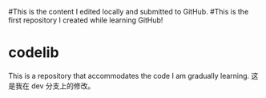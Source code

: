 #This is the content I edited locally and submitted to GitHub.
#This is the first repository I created while learning GitHub!
# codelib
This is a repository that accommodates the code I am gradually learning.
这是我在 dev 分支上的修改。
